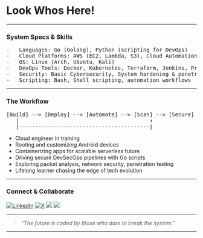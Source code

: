 <h1>Look Whos Here!</h1>
<hr>

<h3>System Specs &amp; Skills</h3>


<pre style="font-family: monospace;">
-   Languages: Go (Golang), Python (scripting for DevOps)
-   Cloud Platforms: AWS (EC2, Lambda, S3), Cloud Automation
-   OS: Linux (Arch, Ubuntu, Kali)
-   DevOps Tools: Docker, Kubernetes, Terraform, Jenkins, Prometheus
-   Security: Basic Cybersecurity, System hardening &amp; penetration testing
-   Scripting: Bash, Shell scripting, automation workflows
</pre>

<hr>

<h3>The Workflow</h3>

<pre style="font-family: monospace;">
[Build] --&gt; [Deploy] --&gt; [Automate] --&gt; [Scan] --&gt; [Secure] --&gt; [Repeat]
   |                                         ↑
   |-----------------------------------------|
</pre>

<ul>
  <li>Cloud engineer in training</li>
  <li>Rooting and customizing Android devices </li>
  <li>Containerizing apps for scalable serverless future</li>
  <li>Driving secure DevSecOps pipelines with Go scripts</li>
  <li>Exploring packet analysis, network security, penetration testing</li>
  <li>Lifelong learner chasing the edge of tech evolution</li>
</ul>

<hr>

<h3>Connect &amp; Collaborate</h3>

[![LinkedIn](https://img.shields.io/badge/LinkedIn-0077B5?style=for-the-badge&logo=linkedin&logoColor=white)](https://www.linkedin.com/in/reja-zaman-7b916d007)
[![X](https://img.shields.io/badge/X-1DA1F2?style=for-the-badge&logo=twitter&logoColor=white)](https://x.com/zamanrejaz)
<a href="https://github.com/sponsors/zamanlof"><img src="https://img.shields.io/github/sponsors/zamanlof?color=00ff00&logoColor=00ff00&logo=github&style=for-the-badge"></a>
<a href="https://github.com/zamanlof"><img src="https://img.shields.io/github/followers/zamanlof?color=%2300ff00&logoColor=00ff00&logo=github&style=for-the-badge"></a>

<hr>

<blockquote>
  “<em>The future is coded by those who dare to break the system.</em>”
</blockquote>

<!-- 
*This README is powered by neon lights and uncompromising curiosity.* 
-->

<p align="center">
<p align="center">
</p>

---

